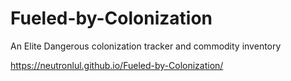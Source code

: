 # Fueled-by-Colonization
An Elite Dangerous colonization tracker and commodity inventory

https://neutronlul.github.io/Fueled-by-Colonization/
